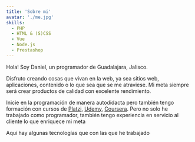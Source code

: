 ```yaml
---
title: 'Sobre mi'
avatar: './me.jpg'
skills:
  - PHP
  - HTML & (S)CSS
  - Vue
  - Node.js
  - Prestashop
---
```


Hola! Soy Daniel, un programador de Guadalajara, Jalisco.

Disfruto creando cosas que vivan en la web, ya sea sitios web, aplicaciones, contenido o lo que sea que se me atraviese. Mi meta siempre será crear productos de calidad con excelente rendimiento.

Inicie en la programación de manera autodidacta pero también tengo formación con cursos de [Platzi](https://platzi.com), [Udemy](https://udemy.com), [Coursera](https://Cursera.org). Pero no solo he trabajado como programador, también tengo experiencia en servicio al cliente lo que enriquece mi meta

Aquí hay algunas tecnologías que con las que he trabajado
